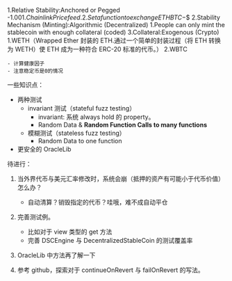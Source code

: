 1.Relative Stability:Anchored or Pegged -$1.00
    1.Chainlink Price feed.
    2.Set a function to exchange ETH BTC -$$
2.Stability Mechanism (Minting):Algorithmic (Decentralized)
1.People can only mint the stablecoin with enough collateral (coded)
3.Collateral:Exogenous (Crypto)
1.WETH（Wrapped Ether 封装的 ETH.通过一个简单的封装过程（将 ETH 转换为 WETH）使 ETH 成为一种符合 ERC-20 标准的代币。）
2.WBTC

    - 计算健康因子
    - 注意稳定币是0的情况

一些知识点：

- 两种测试
  - invariant 测试（stateful fuzz testing）
    - invariant: 系统 always hold 的 property。
    - Random Data & **Random Function Calls to many functions**
  - 模糊测试（stateless fuzz testing）
    - Random Data to one function
- 更安全的 OracleLib

待进行：

1. 当外界代币与美元汇率修改时，系统会崩（抵押的资产有可能小于代币价值）怎么办？
   - 自动清算？销毁指定的代币？哇哦，难不成自动平仓
2. 完善测试例。

   - 比如对于 view 类型的 get 方法
   - 完善 DSCEngine 与 DecentralizedStableCoin 的测试覆盖率

3. OracleLib 中方法再了解一下
4. 参考 github，探索对于 continueOnRevert 与 failOnRevert 的写法。
